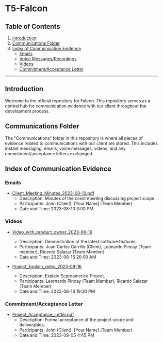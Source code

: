 # T5-Falcon

## Table of Contents

1. [Introduction](#introduction)
2. [Communications Folder](#communications-folder)
3. [Index of Communication Evidence](#index-of-communication-evidence)
   - [Emails](#emails)
   - [Voice Messages/Recordings](#voice-messagesrecordings)
   - [Videos](#videos)
   - [Commitment/Acceptance Letter](#commitmentacceptance-letter)


---

## Introduction

Welcome to the official repository for Falcon. This repository serves as a central hub for communication evidence with our client throughout the development process.

## Communications Folder

The "Communications" folder in this repository is where all pieces of evidence related to communications with our client are stored. This includes instant messaging, emails, voice messages, videos, and any commitment/acceptance letters exchanged.

## Index of Communication Evidence

### Emails

- [Client_Meeting_Minutes_2023-08-10.pdf](communications/emails)
  - Description: Minutes of the client meeting discussing project scope.
  - Participants: John (Client), [Your Name] (Team Member)
  - Date and Time: 2023-08-10 3:00 PM



### Videos

- [Video_with_product_owner_2023-08-16](https://youtu.be/vnjxrKBM2LY)
  - Description: Demonstration of the latest software features.
  - Participants: Juan Carlos Carrillo (Client), Leonardo Pincay (Team member), Ricardo Salazar (Team Member)
  - Date and Time: 2023-08-16 20:00 AM

- [Project_Explain_video_2023-08-16](https://youtu.be/V_f8V-RYIbE)
  - Description: Explain Seproamerica Project.
  - Participants: Leornardo Pincay (Team Member), Ricardo Salazar (Team Member)
  - Date and Time: 2023-08-18 19:30 PM

### Commitment/Acceptance Letter

- [Project_Acceptance_Letter.pdf](communications/commitment_acceptance/Project_Acceptance_Letter.pdf)
  - Description: Formal acceptance of the project scope and deliverables.
  - Participants: John (Client), [Your Name] (Team Member)
  - Date and Time: 2023-09-05 4:45 PM

